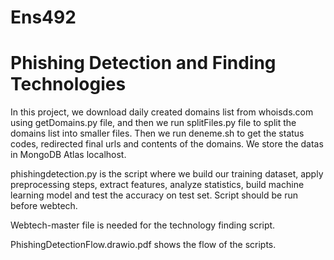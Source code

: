 # Ens492
# Phishing Detection and Finding Technologies

In this project, we download daily created domains list from whoisds.com using getDomains.py file, and then we run splitFiles.py file to split the domains list into smaller files.
Then we run deneme.sh to get the status codes, redirected final urls and contents of the domains. We store the datas in MongoDB Atlas localhost.

phishingdetection.py is the script where we build our training dataset, apply preprocessing steps, extract features, analyze statistics, build machine learning model and test the accuracy on test set. Script should be run before webtech.

Webtech-master file is needed for the technology finding script.

PhishingDetectionFlow.drawio.pdf shows the flow of the scripts.
